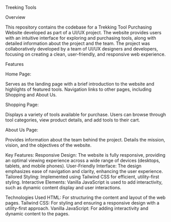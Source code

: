 Treeking Tools

Overview

This repository contains the codebase for a  Trekking Tool Purchasing Website developed as part of a UI/UX project. The website provides users with an intuitive interface for exploring and purchasing tools, along with detailed information about the project and the team. The project was collaboratively developed by a team of UI/UX designers and developers, focusing on creating a clean, user-friendly, and responsive web experience.

Features

Home Page:

Serves as the landing page with a brief introduction to the website and highlights of featured tools.
Navigation links to other pages, including Shopping and About Us.

Shopping Page:

Displays a variety of tools available for purchase.
Users can browse through tool categories, view product details, and add tools to their cart.

About Us Page:

Provides information about the team behind the project.
Details the mission, vision, and the objectives of the website.

Key Features:
Responsive Design: The website is fully responsive, providing an optimal viewing experience across a wide range of devices (desktops, tablets, and mobile phones).
User-Friendly Interface: The design emphasizes ease of navigation and clarity, enhancing the user experience.
Tailored Styling: Implemented using Tailwind CSS for efficient, utility-first styling.
Interactive Elements: Vanilla JavaScript is used to add interactivity, such as dynamic content display and user interactions.

Technologies Used
HTML: For structuring the content and layout of the web pages.
Tailwind CSS: For styling and ensuring a responsive design with a utility-first approach.
Vanilla JavaScript: For adding interactivity and dynamic content to the pages.
